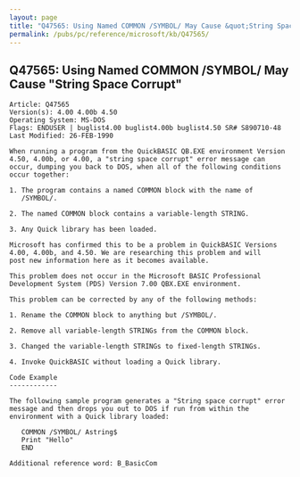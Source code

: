 ```yaml
---
layout: page
title: "Q47565: Using Named COMMON /SYMBOL/ May Cause &quot;String Space Corrupt&quot;"
permalink: /pubs/pc/reference/microsoft/kb/Q47565/
---
```


## Q47565: Using Named COMMON /SYMBOL/ May Cause &quot;String Space Corrupt&quot;

	Article: Q47565
	Version(s): 4.00 4.00b 4.50
	Operating System: MS-DOS
	Flags: ENDUSER | buglist4.00 buglist4.00b buglist4.50 SR# S890710-48
	Last Modified: 26-FEB-1990
	
	When running a program from the QuickBASIC QB.EXE environment Version
	4.50, 4.00b, or 4.00, a "string space corrupt" error message can
	occur, dumping you back to DOS, when all of the following conditions
	occur together:
	
	1. The program contains a named COMMON block with the name of
	   /SYMBOL/.
	
	2. The named COMMON block contains a variable-length STRING.
	
	3. Any Quick library has been loaded.
	
	Microsoft has confirmed this to be a problem in QuickBASIC Versions
	4.00, 4.00b, and 4.50. We are researching this problem and will
	post new information here as it becomes available.
	
	This problem does not occur in the Microsoft BASIC Professional
	Development System (PDS) Version 7.00 QBX.EXE environment.
	
	This problem can be corrected by any of the following methods:
	
	1. Rename the COMMON block to anything but /SYMBOL/.
	
	2. Remove all variable-length STRINGs from the COMMON block.
	
	3. Changed the variable-length STRINGs to fixed-length STRINGs.
	
	4. Invoke QuickBASIC without loading a Quick library.
	
	Code Example
	------------
	
	The following sample program generates a "String space corrupt" error
	message and then drops you out to DOS if run from within the
	environment with a Quick library loaded:
	
	   COMMON /SYMBOL/ Astring$
	   Print "Hello"
	   END
	
	Additional reference word: B_BasicCom
